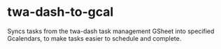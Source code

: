 twa-dash-to-gcal
================
Syncs tasks from the twa-dash task management GSheet into specified Gcalendars, to make tasks easier to schedule and complete.
